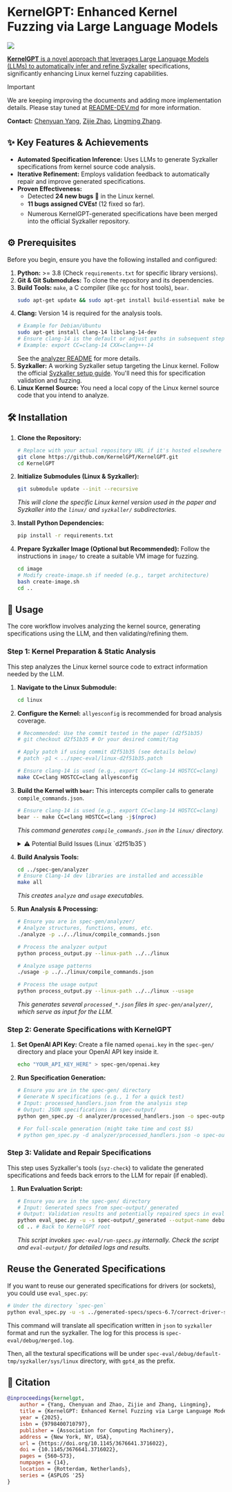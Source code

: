 # KernelGPT: Enhanced Kernel Fuzzing via Large Language Models

<p align="left">
    <a href="https://arxiv.org/abs/2401.00563"><img src="https://img.shields.io/badge/arXiv-2401.00563-b31b1b.svg?style=for-the-badge">
</p>

**KernelGPT** is a novel approach that leverages Large Language Models (LLMs) to automatically infer and refine [Syzkaller](https://github.com/google/syzkaller) specifications, significantly enhancing Linux kernel fuzzing capabilities.

> [!IMPORTANT]
> We are keeping improving the documents and adding more implementation details. Please stay tuned at [README-DEV.md](README-DEV.md) for more information.

**Contact:** [Chenyuan Yang](https://yangchenyuan.github.io/), [Zijie Zhao](https://zijie.cs.illinois.edu/), [Lingming Zhang](https://lingming.cs.illinois.edu).

## ✨ Key Features & Achievements
  * **Automated Specification Inference:** Uses LLMs to generate Syzkaller specifications from kernel source code analysis.
  * **Iterative Refinement:** Employs validation feedback to automatically repair and improve generated specifications.
  * **Proven Effectiveness:**
      * Detected **24 new bugs** 🐛 in the Linux kernel.
      * **11 bugs assigned CVEs**❗ (12 fixed so far).
      * Numerous KernelGPT-generated specifications have been merged into the official Syzkaller repository.

## ⚙️ Prerequisites

Before you begin, ensure you have the following installed and configured:

1.  **Python:** \>= 3.8 (Check `requirements.txt` for specific library versions).
2.  **Git & Git Submodules:** To clone the repository and its dependencies.
3.  **Build Tools:** `make`, a C compiler (like `gcc` for host tools), `bear`.
    ```bash
    sudo apt-get update && sudo apt-get install build-essential make bear git
    ```
4.  **Clang:** Version 14 is required for the analysis tools.
    ```bash
    # Example for Debian/Ubuntu
    sudo apt-get install clang-14 libclang-14-dev
    # Ensure clang-14 is the default or adjust paths in subsequent steps
    # Example: export CC=clang-14 CXX=clang++-14
    ```
    See the [analyzer README](https://www.google.com/search?q=spec-gen/analyzer/README.md) for more details.
5.  **Syzkaller:** A working Syzkaller setup targeting the Linux kernel. Follow the official [Syzkaller setup guide](https://github.com/google/syzkaller/blob/master/docs/linux/setup.md). You'll need this for specification validation and fuzzing.
6.  **Linux Kernel Source:** You need a local copy of the Linux kernel source code that you intend to analyze.

## 🛠️ Installation

1.  **Clone the Repository:**

    ```bash
    # Replace with your actual repository URL if it's hosted elsewhere
    git clone https://github.com/KernelGPT/KernelGPT.git
    cd KernelGPT
    ```

2.  **Initialize Submodules (Linux & Syzkaller):**

    ```bash
    git submodule update --init --recursive
    ```

    *This will clone the specific Linux kernel version used in the paper and Syzkaller into the `linux/` and `syzkaller/` subdirectories.*

3.  **Install Python Dependencies:**

    ```bash
    pip install -r requirements.txt
    ```

4.  **Prepare Syzkaller Image (Optional but Recommended):**
    Follow the instructions in `image/` to create a suitable VM image for fuzzing.

    ```bash
    cd image
    # Modify create-image.sh if needed (e.g., target architecture)
    bash create-image.sh
    cd ..
    ```

## 🚀 Usage

The core workflow involves analyzing the kernel source, generating specifications using the LLM, and then validating/refining them.

### Step 1: Kernel Preparation & Static Analysis

This step analyzes the Linux kernel source code to extract information needed by the LLM.

1.  **Navigate to the Linux Submodule:**

    ```bash
    cd linux
    ```

2.  **Configure the Kernel:** `allyesconfig` is recommended for broad analysis coverage.

    ```bash
    # Recommended: Use the commit tested in the paper (d2f51b35)
    # git checkout d2f51b35 # Or your desired commit/tag

    # Apply patch if using commit d2f51b35 (see details below)
    # patch -p1 < ../spec-eval/linux-d2f51b35.patch

    # Ensure clang-14 is used (e.g., export CC=clang-14 HOSTCC=clang)
    make CC=clang HOSTCC=clang allyesconfig
    ```

3.  **Build the Kernel with `bear`:** This intercepts compiler calls to generate `compile_commands.json`.

    ```bash
    # Ensure clang-14 is used (e.g., export CC=clang-14 HOSTCC=clang)
    bear -- make CC=clang HOSTCC=clang -j$(nproc)
    ```

    *This command generates `compile_commands.json` in the `linux/` directory.*

    <details>
    <summary>⚠️ Potential Build Issues (Linux `d2f51b35`)</summary>

    The specific Linux kernel commit `d2f51b35` used in the paper may have compilation errors with `allyesconfig`. Apply the provided patch *before* building:

    ```bash
    # Run from the linux/ subdirectory
    patch -p1 < ../spec-eval/linux-d2f51b35.patch
    ```

    The patch fixes minor issues in `net/ipv4/tcp_output.c` and `sound/soc/codecs/aw88399.c`.

    </details>

4.  **Build Analysis Tools:**

    ```bash
    cd ../spec-gen/analyzer
    # Ensure Clang-14 dev libraries are installed and accessible
    make all
    ```

    *This creates `analyze` and `usage` executables.*

5.  **Run Analysis & Processing:**

    ```bash
    # Ensure you are in spec-gen/analyzer/
    # Analyze structures, functions, enums, etc.
    ./analyze -p ../../linux/compile_commands.json

    # Process the analyzer output
    python process_output.py --linux-path ../../linux

    # Analyze usage patterns
    ./usage -p ../../linux/compile_commands.json

    # Process the usage output
    python process_output.py --linux-path ../../linux --usage
    ```

    *This generates several `processed_*.json` files in `spec-gen/analyzer/`, which serve as input for the LLM.*

### Step 2: Generate Specifications with KernelGPT

1.  **Set OpenAI API Key:**
    Create a file named `openai.key` in the `spec-gen/` directory and place your OpenAI API key inside it.

    ```bash
    echo "YOUR_API_KEY_HERE" > spec-gen/openai.key
    ```

2.  **Run Specification Generation:**

    ```bash
    # Ensure you are in the spec-gen/ directory
    # Generate N specifications (e.g., 1 for a quick test)
    # Input: processed_handlers.json from the analysis step
    # Output: JSON specifications in spec-output/
    python gen_spec.py -d analyzer/processed_handlers.json -o spec-output -n 1

    # For full-scale generation (might take time and cost $$)
    # python gen_spec.py -d analyzer/processed_handlers.json -o spec-output -n 1000
    ```

### Step 3: Validate and Repair Specifications

This step uses Syzkaller's tools (`syz-check`) to validate the generated specifications and feeds back errors to the LLM for repair (if enabled).

1.  **Run Evaluation Script:**
    ```bash
    # Ensure you are in the spec-gen/ directory
    # Input: Generated specs from spec-output/_generated
    # Output: Validation results and potentially repaired specs in eval-output/
    python eval_spec.py -u -s spec-output/_generated --output-name debug -o eval-output
    cd .. # Back to KernelGPT root
    ```
    *This script invokes `spec-eval/run-specs.py` internally. Check the script and `eval-output/` for detailed logs and results.*

## Reuse the Generated Specifications

If you want to reuse our generated specifications for drivers (or sockets), you could use `eval_spec.py`:

```bash
# Under the directory `spec-gen`
python eval_spec.py -u -s ../generated-specs/specs-6.7/correct-driver-spec --output-name debug -o eval-output --merge
```
This command will translate all specification written in `json` to `syzkaller` format and run the syzkaller.
The log for this process is `spec-eval/debug/merged.log`.

Then, all the textural specifications will be under `spec-eval/debug/default-tmp/syzkaller/sys/linux` directory, with `gpt4_`as the prefix.

## 📝 Citation

```bibtex
@inproceedings{kernelgpt,
    author = {Yang, Chenyuan and Zhao, Zijie and Zhang, Lingming},
    title = {KernelGPT: Enhanced Kernel Fuzzing via Large Language Models},
    year = {2025},
    isbn = {9798400710797},
    publisher = {Association for Computing Machinery},
    address = {New York, NY, USA},
    url = {https://doi.org/10.1145/3676641.3716022},
    doi = {10.1145/3676641.3716022},
    pages = {560–573},
    numpages = {14},
    location = {Rotterdam, Netherlands},
    series = {ASPLOS '25}
}
```

